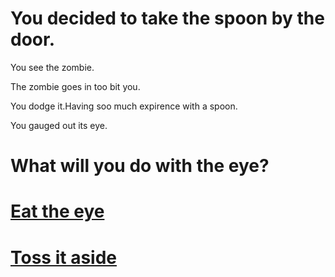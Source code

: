 # You decided to take the spoon by the door. 

You see the zombie.

The zombie goes in too bit you. 

You dodge it.Having soo much expirence with a spoon. 

You gauged out its eye. 

# What will you do with the eye?

# [Eat the eye](eat.md)
# [Toss it aside](no-eat-eye.md)